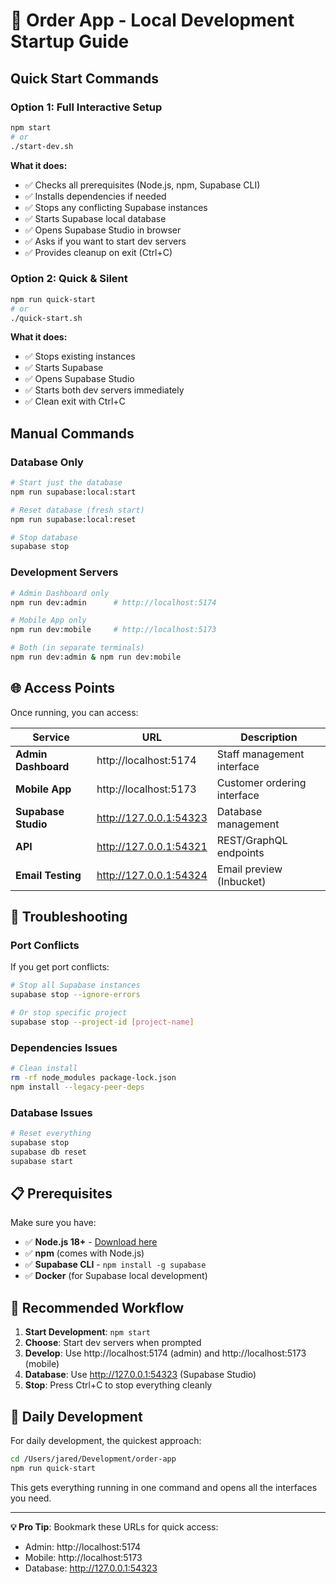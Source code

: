 # 🚀 Order App - Local Development Startup Guide

## Quick Start Commands

### **Option 1: Full Interactive Setup**
```bash
npm start
# or
./start-dev.sh
```
**What it does:**
- ✅ Checks all prerequisites (Node.js, npm, Supabase CLI)
- ✅ Installs dependencies if needed
- ✅ Stops any conflicting Supabase instances
- ✅ Starts Supabase local database
- ✅ Opens Supabase Studio in browser
- ✅ Asks if you want to start dev servers
- ✅ Provides cleanup on exit (Ctrl+C)

### **Option 2: Quick & Silent**
```bash
npm run quick-start
# or
./quick-start.sh
```
**What it does:**
- ✅ Stops existing instances
- ✅ Starts Supabase
- ✅ Opens Supabase Studio
- ✅ Starts both dev servers immediately
- ✅ Clean exit with Ctrl+C

## Manual Commands

### **Database Only**
```bash
# Start just the database
npm run supabase:local:start

# Reset database (fresh start)
npm run supabase:local:reset

# Stop database
supabase stop
```

### **Development Servers**
```bash
# Admin Dashboard only
npm run dev:admin      # http://localhost:5174

# Mobile App only  
npm run dev:mobile     # http://localhost:5173

# Both (in separate terminals)
npm run dev:admin & npm run dev:mobile
```

## 🌐 Access Points

Once running, you can access:

| Service | URL | Description |
|---------|-----|-------------|
| **Admin Dashboard** | http://localhost:5174 | Staff management interface |
| **Mobile App** | http://localhost:5173 | Customer ordering interface |
| **Supabase Studio** | http://127.0.0.1:54323 | Database management |
| **API** | http://127.0.0.1:54321 | REST/GraphQL endpoints |
| **Email Testing** | http://127.0.0.1:54324 | Email preview (Inbucket) |

## 🔧 Troubleshooting

### **Port Conflicts**
If you get port conflicts:
```bash
# Stop all Supabase instances
supabase stop --ignore-errors

# Or stop specific project
supabase stop --project-id [project-name]
```

### **Dependencies Issues**
```bash
# Clean install
rm -rf node_modules package-lock.json
npm install --legacy-peer-deps
```

### **Database Issues**
```bash
# Reset everything
supabase stop
supabase db reset
supabase start
```

## 📋 Prerequisites

Make sure you have:
- ✅ **Node.js 18+** - [Download here](https://nodejs.org/)
- ✅ **npm** (comes with Node.js)
- ✅ **Supabase CLI** - `npm install -g supabase`
- ✅ **Docker** (for Supabase local development)

## 🎯 Recommended Workflow

1. **Start Development**: `npm start`
2. **Choose**: Start dev servers when prompted
3. **Develop**: Use http://localhost:5174 (admin) and http://localhost:5173 (mobile)
4. **Database**: Use http://127.0.0.1:54323 (Supabase Studio)
5. **Stop**: Press Ctrl+C to stop everything cleanly

## 🔄 Daily Development

For daily development, the quickest approach:
```bash
cd /Users/jared/Development/order-app
npm run quick-start
```

This gets everything running in one command and opens all the interfaces you need.

---

**💡 Pro Tip**: Bookmark these URLs for quick access:
- Admin: http://localhost:5174
- Mobile: http://localhost:5173  
- Database: http://127.0.0.1:54323
